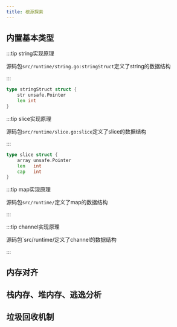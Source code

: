 ```yaml
---
title: 根源探索
---
```


## 内置基本类型

:::tip string实现原理

源码包`src/runtime/string.go:stringStruct`定义了string的数据结构

:::

```go
type stringStruct struct {
	str unsafe.Pointer
	len int
}
```

:::tip slice实现原理

源码包`src/runtime/slice.go:slice`定义了slice的数据结构

:::

```go
type slice struct {
	array unsafe.Pointer
	len   int
	cap   int
}
```

:::tip map实现原理

源码包`src/runtime/`定义了map的数据结构

:::

:::tip channel实现原理

源码包`src/runtime/定义了channel的数据结构

:::

## 内存对齐

## 栈内存、堆内存、逃逸分析

## 垃圾回收机制

